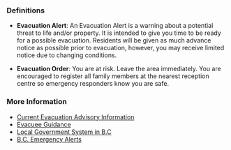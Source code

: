### Definitions

- **Evacuation Alert**:
An Evacuation Alert is a warning about a potential threat to life and/or property. 
It is intended to give you time to be ready for a possible evacuation. 
Residents will be given as much advance notice as possible prior to evacuation, however, you may receive limited notice due to changing conditions.

- **Evacuation Order**:
You are at risk. 
Leave the area immediately. 
You are encouraged to register all family members at the nearest reception centre so emergency responders know you are safe.

### More Information
- <a href="https://www.emergencyinfobc.gov.bc.ca/" target="_blank">Current Evacuation Advisory Information</a>
- <a href="https://www2.gov.bc.ca/gov/content/safety/emergency-management/preparedbc/evacuation-recovery/evacuee-guidance" target="_blank">Evacuee Guidance</a>
- <a href="https://www2.gov.bc.ca/gov/content/governments/local-governments/facts-framework/systems" target="_blank">Local Government System in B.C</a>
- <a href="https://www2.gov.bc.ca/gov/content/safety/public-safety/emergency-alerts" target="_blank">B.C. Emergency Alerts</a>